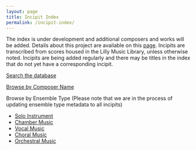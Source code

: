 ```yaml
---
layout: page
title: Incipit Index
permalink: /incipit-index/
---
```

The index is under development and additional composers and works will be added. Details about this project are available on this [page](https://annakijas1.github.io/rebalancing-music-canon/about/). Incipits are transcribed from scores housed in the Lilly Music Library, unless otherwise noted. Incipits are being added regularly and there may be titles in the index that do not yet have a corresponding incipit.

[Search the database](https://rebalancing-music-canon.com/_pages/search/)

[Browse by Composer Name](https://rebalancing-music-canon.com/composer/)

Browse by Ensemble Type (Please note that we are in the process of updating ensemble type metadata to all incipits) 
* [Solo Instrument](https://rebalancing-music-canon.com/solo)
* [Chamber Music](https://rebalancing-music-canon.com/chamber)
* [Vocal Music](https://rebalancing-music-canon.com/vocal)
* [Choral Music](https://rebalancing-music-canon.com/choral)
* [Orchestral Music](https://rebalancing-music-canon.com/orchestral)
